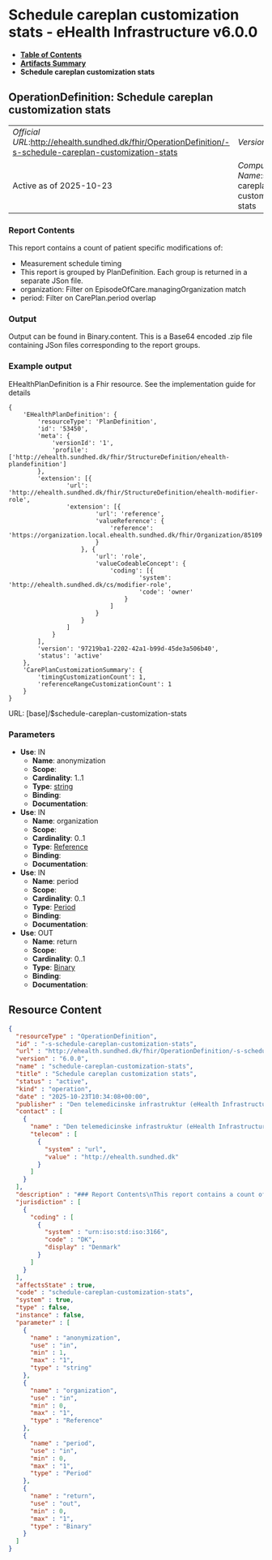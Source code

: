 # Schedule careplan customization stats - eHealth Infrastructure v6.0.0

* [**Table of Contents**](toc.md)
* [**Artifacts Summary**](artifacts.md)
* **Schedule careplan customization stats**

## OperationDefinition: Schedule careplan customization stats 

| | |
| :--- | :--- |
| *Official URL*:http://ehealth.sundhed.dk/fhir/OperationDefinition/-s-schedule-careplan-customization-stats | *Version*:6.0.0 |
| Active as of 2025-10-23 | *Computable Name*:schedule-careplan-customization-stats |

 

### Report Contents

 
This report contains a count of patient specific modifications of: 
* Measurement schedule timing
* This report is grouped by PlanDefinition. Each group is returned in a separate JSon file.
* organization: Filter on EpisodeOfCare.managingOrganization match
* period: Filter on CarePlan.period overlap
 

### Output

 
Output can be found in Binary.content. This is a Base64 encoded .zip file containing JSon files corresponding to the report groups. 

### Example output

 
EHealthPlanDefinition is a Fhir resource. See the implementation guide for details 

```
{
    'EHealthPlanDefinition': {
        'resourceType': 'PlanDefinition',
        'id': '53450',
        'meta': {
            'versionId': '1',
            'profile': ['http://ehealth.sundhed.dk/fhir/StructureDefinition/ehealth-plandefinition']
        },
        'extension': [{
                'url': 'http://ehealth.sundhed.dk/fhir/StructureDefinition/ehealth-modifier-role',
                'extension': [{
                        'url': 'reference',
                        'valueReference': {
                            'reference': 'https://organization.local.ehealth.sundhed.dk/fhir/Organization/85109'
                        }
                    }, {
                        'url': 'role',
                        'valueCodeableConcept': {
                            'coding': [{
                                    'system': 'http://ehealth.sundhed.dk/cs/modifier-role',
                                    'code': 'owner'
                                }
                            ]
                        }
                    }
                ]
            }
        ],
        'version': '97219ba1-2202-42a1-b99d-45de3a506b40',
        'status': 'active'
    },
    'CarePlanCustomizationSummary': {
        'timingCustomizationCount': 1,
        'referenceRangeCustomizationCount': 1
    }
}

```

 

URL: [base]/$schedule-careplan-customization-stats

### Parameters

* **Use**: IN
  * **Name**: anonymization
  * **Scope**: 
  * **Cardinality**: 1..1
  * **Type**: [string](http://hl7.org/fhir/R4/datatypes.html#string)
  * **Binding**: 
  * **Documentation**: 
* **Use**: IN
  * **Name**: organization
  * **Scope**: 
  * **Cardinality**: 0..1
  * **Type**: [Reference](http://hl7.org/fhir/R4/references.html#Reference)
  * **Binding**: 
  * **Documentation**: 
* **Use**: IN
  * **Name**: period
  * **Scope**: 
  * **Cardinality**: 0..1
  * **Type**: [Period](http://hl7.org/fhir/R4/datatypes.html#Period)
  * **Binding**: 
  * **Documentation**: 
* **Use**: OUT
  * **Name**: return
  * **Scope**: 
  * **Cardinality**: 0..1
  * **Type**: [Binary](http://hl7.org/fhir/R4/binary.html)
  * **Binding**: 
  * **Documentation**: 



## Resource Content

```json
{
  "resourceType" : "OperationDefinition",
  "id" : "-s-schedule-careplan-customization-stats",
  "url" : "http://ehealth.sundhed.dk/fhir/OperationDefinition/-s-schedule-careplan-customization-stats",
  "version" : "6.0.0",
  "name" : "schedule-careplan-customization-stats",
  "title" : "Schedule careplan customization stats",
  "status" : "active",
  "kind" : "operation",
  "date" : "2025-10-23T10:34:08+00:00",
  "publisher" : "Den telemedicinske infrastruktur (eHealth Infrastructure)",
  "contact" : [
    {
      "name" : "Den telemedicinske infrastruktur (eHealth Infrastructure)",
      "telecom" : [
        {
          "system" : "url",
          "value" : "http://ehealth.sundhed.dk"
        }
      ]
    }
  ],
  "description" : "### Report Contents\nThis report contains a count of patient specific modifications of:\n- Measurement schedule timing\n- Reference ranges\n### Grouping \nThis report is grouped by PlanDefinition. Each group is returned in a separate JSon file.\n### Parameters\n- organization: Filter on EpisodeOfCare.managingOrganization match\n- period: Filter on CarePlan.period overlap\n\n### Output\nOutput can be found in Binary.content. This is a Base64 encoded .zip file containing JSon files corresponding to the report groups.\n### Example output\nEHealthPlanDefinition is a Fhir resource. See the implementation guide for details\n\n    {\n        'EHealthPlanDefinition': {\n            'resourceType': 'PlanDefinition',\n            'id': '53450',\n            'meta': {\n                'versionId': '1',\n                'profile': ['http://ehealth.sundhed.dk/fhir/StructureDefinition/ehealth-plandefinition']\n            },\n            'extension': [{\n                    'url': 'http://ehealth.sundhed.dk/fhir/StructureDefinition/ehealth-modifier-role',\n                    'extension': [{\n                            'url': 'reference',\n                            'valueReference': {\n                                'reference': 'https://organization.local.ehealth.sundhed.dk/fhir/Organization/85109'\n                            }\n                        }, {\n                            'url': 'role',\n                            'valueCodeableConcept': {\n                                'coding': [{\n                                        'system': 'http://ehealth.sundhed.dk/cs/modifier-role',\n                                        'code': 'owner'\n                                    }\n                                ]\n                            }\n                        }\n                    ]\n                }\n            ],\n            'version': '97219ba1-2202-42a1-b99d-45de3a506b40',\n            'status': 'active'\n        },\n        'CarePlanCustomizationSummary': {\n            'timingCustomizationCount': 1,\n            'referenceRangeCustomizationCount': 1\n        }\n    }",
  "jurisdiction" : [
    {
      "coding" : [
        {
          "system" : "urn:iso:std:iso:3166",
          "code" : "DK",
          "display" : "Denmark"
        }
      ]
    }
  ],
  "affectsState" : true,
  "code" : "schedule-careplan-customization-stats",
  "system" : true,
  "type" : false,
  "instance" : false,
  "parameter" : [
    {
      "name" : "anonymization",
      "use" : "in",
      "min" : 1,
      "max" : "1",
      "type" : "string"
    },
    {
      "name" : "organization",
      "use" : "in",
      "min" : 0,
      "max" : "1",
      "type" : "Reference"
    },
    {
      "name" : "period",
      "use" : "in",
      "min" : 0,
      "max" : "1",
      "type" : "Period"
    },
    {
      "name" : "return",
      "use" : "out",
      "min" : 0,
      "max" : "1",
      "type" : "Binary"
    }
  ]
}

```
